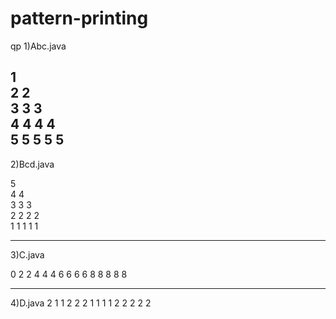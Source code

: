 # pattern-printing
qp
1)Abc.java

1   
2 2    
3 3 3    
4 4 4 4    
5 5 5 5 5    
---

2)Bcd.java

5   
4 4  
3 3 3  
2 2 2 2  
1 1 1 1 1  

---
3)C.java

0 
2 2
4 4 4
6 6 6 6
8 8 8 8 8

---

4)D.java
2
1 1
2 2 2
1 1 1 1
2 2 2 2 2
